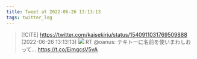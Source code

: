 ```yaml
---
title: Tweet at 2022-06-26 13:13:13
tags: twitter_log
---
```


> [!CITE] https://twitter.com/kaisekiriu/status/1540911031769509888 (2022-06-26 13:13:13)
> ![](https://twitter.com/kaisekiriu/status/1540911031769509888)
> RT @oanus: テキトーに名前を使いまわしおって… https://t.co/EimqcsV5vA
